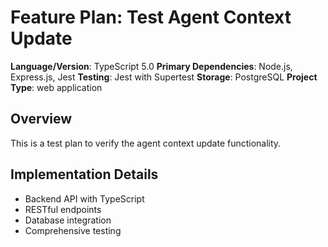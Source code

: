 # Feature Plan: Test Agent Context Update

**Language/Version**: TypeScript 5.0
**Primary Dependencies**: Node.js, Express.js, Jest
**Testing**: Jest with Supertest
**Storage**: PostgreSQL
**Project Type**: web application

## Overview
This is a test plan to verify the agent context update functionality.

## Implementation Details
- Backend API with TypeScript
- RESTful endpoints
- Database integration
- Comprehensive testing
